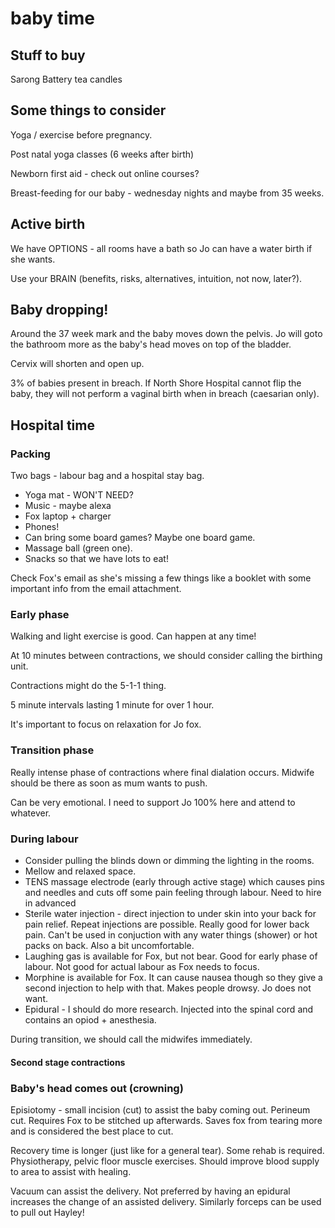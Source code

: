 # baby time

## Stuff to buy

Sarong
Battery tea candles

## Some things to consider

Yoga / exercise before pregnancy.

Post natal yoga classes (6 weeks after birth)

Newborn first aid - check out online courses?

Breast-feeding for our baby - wednesday nights and maybe from 35 weeks.

## Active birth

We have OPTIONS - all rooms have a bath so Jo can have a water birth if she wants.

Use your BRAIN (benefits, risks, alternatives, intuition, not now, later?).

## Baby dropping!

Around the 37 week mark and the baby moves down the pelvis. Jo will goto
the bathroom more as the baby's head moves on top of the bladder.

Cervix will shorten and open up.

3% of babies present in breach. If North Shore Hospital cannot flip the baby,
they will not perform a vaginal birth when in breach (caesarian only).

## Hospital time

### Packing

Two bags - labour bag and a hospital stay bag.

* Yoga mat - WON'T NEED?
* Music - maybe alexa
* Fox laptop + charger
* Phones!
* Can bring some board games? Maybe one board game.
* Massage ball (green one).
* Snacks so that we have lots to eat!

Check Fox's email as she's missing a few things like a booklet with some important info from the email attachment.

### Early phase

Walking and light exercise is good. Can happen at any time!

At 10 minutes between contractions, we should consider calling the birthing
unit.

Contractions might do the 5-1-1 thing.

5 minute intervals lasting 1 minute for over 1 hour.

It's important to focus on relaxation for Jo fox.

### Transition phase

Really intense phase of contractions where final dialation occurs. Midwife
should be there as soon as mum wants to push.

Can be very emotional. I need to support Jo 100% here and attend to whatever.

### During labour

* Consider pulling the blinds down or dimming the lighting in the rooms.
* Mellow and relaxed space.
* TENS massage electrode (early through active stage) which causes pins and
needles and cuts off some pain feeling through labour. Need to hire in advanced
* Sterile water injection - direct injection to under skin into your back for
pain relief. Repeat injections are possible. Really good for lower back pain.
Can't be used in conjuction with any water things (shower) or hot packs on
back. Also a bit uncomfortable.
* Laughing gas is available for Fox, but not bear. Good for early phase of
labour. Not good for actual labour as Fox needs to focus.
* Morphine is available for Fox. It can cause nausea though so they give a
second injection to help with that. Makes people drowsy. Jo does not want.
* Epidural - I should do more research. Injected into the spinal cord and
contains an opiod + anesthesia.

During transition, we should call the midwifes immediately.

#### Second stage contractions


### Baby's head comes out (crowning)

Episiotomy - small incision (cut) to assist the baby coming out. Perineum cut.
Requires Fox to be stitched up afterwards. Saves fox from tearing more and is
considered the best place to cut.

Recovery time is longer (just like for a general tear). Some rehab is required.
Physiotherapy, pelvic floor muscle exercises. Should improve blood supply to
area to assist with healing.

Vacuum can assist the delivery. Not preferred by having an epidural increases
the change of an assisted delivery. Similarly forceps can be used to pull out
Hayley!

